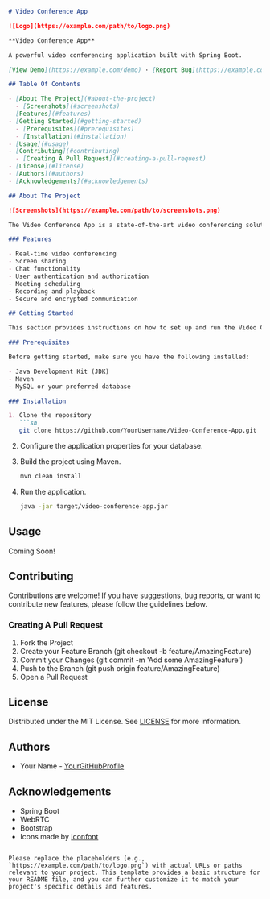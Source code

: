 

```markdown
# Video Conference App

![Logo](https://example.com/path/to/logo.png)

**Video Conference App**

A powerful video conferencing application built with Spring Boot.

[View Demo](https://example.com/demo) · [Report Bug](https://example.com/issue) · [Request Feature](https://example.com/feature)

## Table Of Contents

- [About The Project](#about-the-project)
  - [Screenshots](#screenshots)
- [Features](#features)
- [Getting Started](#getting-started)
  - [Prerequisites](#prerequisites)
  - [Installation](#installation)
- [Usage](#usage)
- [Contributing](#contributing)
  - [Creating A Pull Request](#creating-a-pull-request)
- [License](#license)
- [Authors](#authors)
- [Acknowledgements](#acknowledgements)

## About The Project

![Screenshots](https://example.com/path/to/screenshots.png)

The Video Conference App is a state-of-the-art video conferencing solution developed using Spring Boot. It offers a seamless and secure way to conduct online meetings, webinars, and virtual events. This application is designed to provide a high-quality video conferencing experience with features such as screen sharing, chat, and more.

### Features

- Real-time video conferencing
- Screen sharing
- Chat functionality
- User authentication and authorization
- Meeting scheduling
- Recording and playback
- Secure and encrypted communication

## Getting Started

This section provides instructions on how to set up and run the Video Conference App locally.

### Prerequisites

Before getting started, make sure you have the following installed:

- Java Development Kit (JDK)
- Maven
- MySQL or your preferred database

### Installation

1. Clone the repository
   ```sh
   git clone https://github.com/YourUsername/Video-Conference-App.git
   ```

2. Configure the application properties for your database.

3. Build the project using Maven.
   ```sh
   mvn clean install
   ```

4. Run the application.
   ```sh
   java -jar target/video-conference-app.jar
   ```

## Usage

Coming Soon!

## Contributing

Contributions are welcome! If you have suggestions, bug reports, or want to contribute new features, please follow the guidelines below.

### Creating A Pull Request

1. Fork the Project
2. Create your Feature Branch (git checkout -b feature/AmazingFeature)
3. Commit your Changes (git commit -m 'Add some AmazingFeature')
4. Push to the Branch (git push origin feature/AmazingFeature)
5. Open a Pull Request

## License

Distributed under the MIT License. See [LICENSE](LICENSE.md) for more information.

## Authors

- Your Name - [YourGitHubProfile](https://github.com/YourGitHubProfile)

## Acknowledgements

- Spring Boot
- WebRTC
- Bootstrap
- Icons made by [Iconfont](https://www.iconfont.cn/)
```

Please replace the placeholders (e.g., `https://example.com/path/to/logo.png`) with actual URLs or paths relevant to your project. This template provides a basic structure for your README file, and you can further customize it to match your project's specific details and features.
